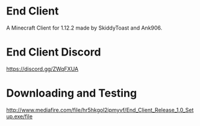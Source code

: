 # End Client
A Minecraft Client for 1.12.2 made by SkiddyToast and Ank906.

# End Client Discord
https://discord.gg/ZWqFXUA

# Downloading and Testing
http://www.mediafire.com/file/hr5hkgol2ipmyvf/End_Client_Release_1.0_Setup.exe/file
